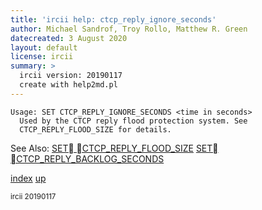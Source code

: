 ```yaml
---
title: 'ircii help: ctcp_reply_ignore_seconds'
author: Michael Sandrof, Troy Rollo, Matthew R. Green
datecreated: 3 August 2020
layout: default
license: ircii
summary: >
  ircii version: 20190117
  create with help2md.pl
---
```

```
Usage: SET CTCP_REPLY_IGNORE_SECONDS <time in seconds>
  Used by the CTCP reply flood protection system. See
  CTCP_REPLY_FLOOD_SIZE for details.

```
See Also:
  [SET CTCP_REPLY_FLOOD_SIZE](../set/ctcp_reply_flood_size.html)
  [SET CTCP_REPLY_BACKLOG_SECONDS](../set/ctcp_reply_backlog_seconds.html)

[index](index.html)
[up](..)

<small> ircii 20190117 </small>
